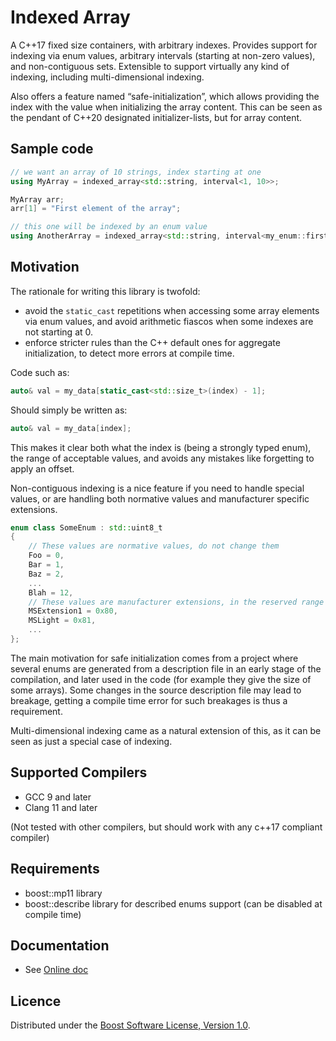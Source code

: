 # Indexed Array

A C++17 fixed size containers, with arbitrary indexes. Provides support
for indexing via enum values, arbitrary intervals (starting at non-zero
values), and non-contiguous sets. Extensible to support virtually any
kind of indexing, including multi-dimensional indexing.

Also offers a feature named “safe-initialization”, which allows providing the
index with the value when initializing the array content. This can be seen
as the pendant of C++20 designated initializer-lists, but for array content.

## Sample code

```cpp
// we want an array of 10 strings, index starting at one
using MyArray = indexed_array<std::string, interval<1, 10>>;

MyArray arr;
arr[1] = "First element of the array";

// this one will be indexed by an enum value
using AnotherArray = indexed_array<std::string, interval<my_enum::first, my_enum::last>>;
```

## Motivation

The rationale for writing this library is twofold:

* avoid the `static_cast` repetitions when accessing some array elements via enum values,
and avoid arithmetic fiascos when some indexes are not starting at 0.
* enforce stricter rules than the C++ default ones for aggregate initialization, to detect
more errors at compile time.

Code such as:

```cpp
auto& val = my_data[static_cast<std::size_t>(index) - 1];
```

Should simply be written as:

```cpp
auto& val = my_data[index];
```

This makes it clear both what the index is (being a strongly typed enum), the range of acceptable
values, and avoids any mistakes like forgetting to apply an offset.

Non-contiguous indexing is a nice feature if you need to handle special values, or are handling both
normative values and manufacturer specific extensions.

```cpp
enum class SomeEnum : std::uint8_t
{
	// These values are normative values, do not change them
	Foo = 0,
	Bar = 1,
	Baz = 2,
	...
	Blah = 12,
	// These values are manufacturer extensions, in the reserved range
	MSExtension1 = 0x80,
	MSLight = 0x81,
	...
};
```

The main motivation for safe initialization comes from a project where several enums are generated
from a description file in an early stage of the compilation, and later used in the code (for example
they give the size of some arrays). Some changes in the source description file may lead to breakage,
getting a compile time error for such breakages is thus a requirement.

Multi-dimensional indexing came as a natural extension of this, as it can be seen as just a special
case of indexing.

## Supported Compilers

* GCC 9 and later
* Clang 11 and later

(Not tested with other compilers, but should work with any c++17 compliant
compiler)

## Requirements

* boost::mp11 library
* boost::describe library for described enums support (can be disabled at
  compile time)

## Documentation

* See [Online doc](https://julien-blanc-tgcm.github.io/indexed_array/)

## Licence

Distributed under the
[Boost Software License, Version 1.0](http://boost.org/LICENSE_1_0.txt).
